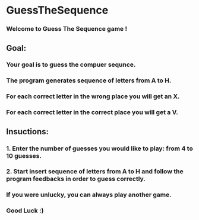 # GuessTheSequence
### Welcome to Guess The Sequence game !
## Goal:
### Your goal is to guess the compuer sequnce.
### The program generates sequence of letters from A to H.
### For each correct letter in the wrong place you will get an X.
### For each correct letter in the correct place you will get a V.

## Insuctions: 
### 1. Enter the number of guesses you would like to play: from 4 to 10 guesses.
### 2. Start insert sequence of letters from A to H and follow the program feedbacks in order to guess correctly.
### If you were unlucky, you can always play another game.

### Good Luck :)
